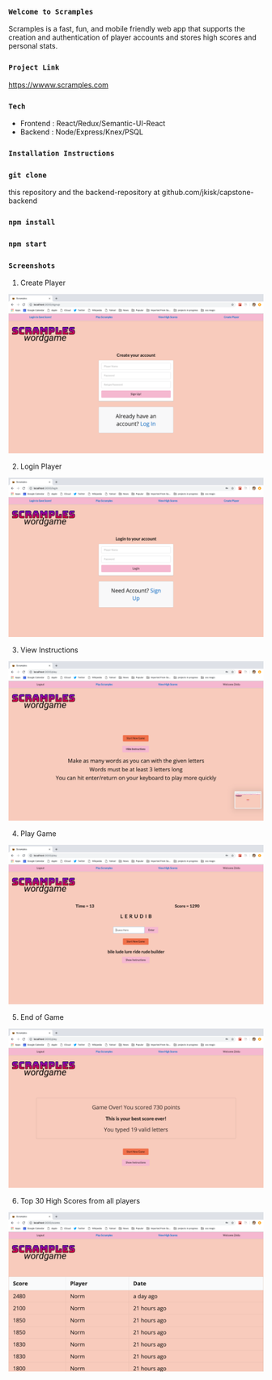 ### `Welcome to Scramples`
Scramples is a fast, fun, and mobile friendly web app that supports the creation and authentication of player accounts and stores high scores and personal stats.

### `Project Link`
https://wwww.scramples.com

### `Tech`

* Frontend : React/Redux/Semantic-UI-React
* Backend : Node/Express/Knex/PSQL

### `Installation Instructions`

### `git clone` 
this repository and the backend-repository at github.com/jkisk/capstone-backend

### `npm install`

### `npm start`


### `Screenshots`

1. Create Player
<img src='./images/SignUp.png'>

2. Login Player
<img src='./images/LogIn.png'>

3. View Instructions
<img src='./images/ViewInstructions.png'>

4. Play Game
<img src='./images/GamePlay.png'>

5. End of Game
<img src='./images/GameEnd.png'>

6. Top 30 High Scores from all players

<img src='./images/HighScore.png'>



